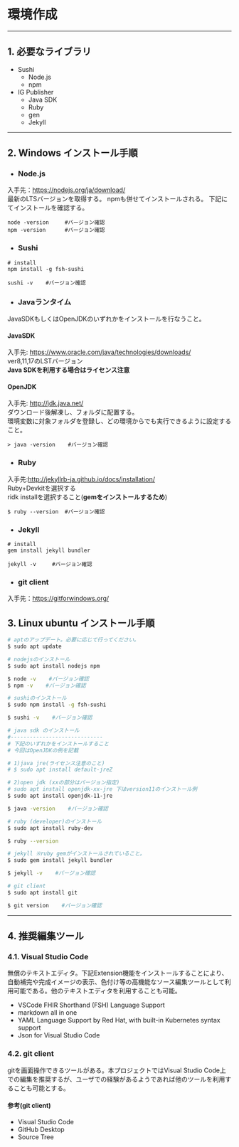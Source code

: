 # 環境作成

---
## 1. 必要なライブラリ
* Sushi
  * Node.js
  * npm
* IG Publisher
  * Java SDK
  * Ruby
  * gen
  * Jekyll

---
## 2. Windows インストール手順
* ### Node.js

入手先：https://nodejs.org/ja/download/ <br/>
最新のLTSバージョンを取得する。
npmも併せてインストールされる。
下記にてインストールを確認する。

```
node -version     #バージョン確認
npm -version      #バージョン確認
```
* ### Sushi

```
# install
npm install -g fsh-sushi

sushi -v    #バージョン確認
```

* ### Javaランタイム
JavaSDKもしくはOpenJDKのいずれかをインストールを行なうこと。

#### JavaSDK
入手先: https://www.oracle.com/java/technologies/downloads/<br/>
ver8,11,17のLSTバージョン<br/>
**Java SDKを利用する場合はライセンス注意**

#### OpenJDK
入手先: http://jdk.java.net/<br/>
ダウンロード後解凍し、フォルダに配置する。<br/>
環境変数に対象フォルダを登録し、どの環境からでも実行できるように設定すること。

```
> java -version    #バージョン確認
```

* ### Ruby
入手先:http://jekyllrb-ja.github.io/docs/installation/<br/>
 Ruby+Devkitを選択する<br/>
ridk installを選択すること(**gemをインストールするため**)

```
$ ruby --version  #バージョン確認
```

* ### Jekyll
```
# install
gem install jekyll bundler

jekyll -v     #バージョン確認
```

* ### git client
入手先：https://gitforwindows.org/<br/>


## 3. Linux ubuntu インストール手順

``` sh
# aptのアップデート。必要に応じて行ってください。
$ sudo apt update

# nodejsのインストール
$ sudo apt install nodejs npm

$ node -v    #バージョン確認
$ npm -v    #バージョン確認

# sushiのインストール
$ sudo npm install -g fsh-sushi

$ sushi -v    #バージョン確認

# java sdk のインストール
#-----------------------------
# 下記のいずれかをインストールすること
# 今回はOpenJDKの例を記載

# 1)java jre(ライセンス注意のこと)
# $ sudo apt install default-jreZ

# 2)open jdk (xxの部分はバージョン指定)
# sudo apt install openjdk-xx-jre 下はversion11のインストール例
$ sudo apt install openjdk-11-jre

$ java -version    #バージョン確認

# ruby (developer)のインストール
$ sudo apt install ruby-dev

$ ruby --version

# jekyll ※ruby gemがインストールされていること。
$ sudo gem install jekyll bundler

$ jekyll -v    #バージョン確認

# git client
$ sudo apt install git

$ git version    #バージョン確認

```

---
## 4. 推奨編集ツール

### 4.1. Visual Studio Code
無償のテキストエディタ。下記Extension機能をインストールすることにより、自動補完や完成イメージの表示、色付け等の高機能なソース編集ツールとして利用可能である。他のテキストエディタを利用することも可能。

* VSCode FHIR Shorthand (FSH) Language Support
* markdown all in one
* YAML Language Support by Red Hat, with built-in Kubernetes syntax support
* Json for Visual Studio Code


### 4.2. git client
gitを画面操作できるツールがある。本プロジェクトではVisual Studio Code上での編集を推奨するが、ユーザでの経験があるようであれば他のツールを利用することも可能とする。

#### 参考(git client)
* Visual Studio Code
* GitHub Desktop
* Source Tree
